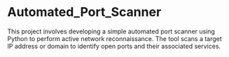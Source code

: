 # Automated_Port_Scanner
This project involves developing a simple automated port scanner using Python to perform active network reconnaissance. The tool scans a target IP address or domain to identify open ports and their associated services. 

